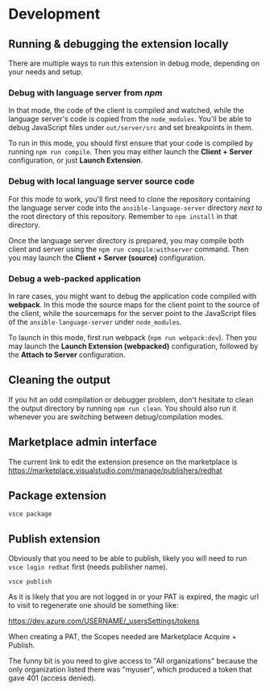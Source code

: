 # Development

## Running & debugging the extension locally

There are multiple ways to run this extension in debug mode, depending on
your needs and setup.

### Debug with language server from *npm*

In that mode, the code of the client is compiled and watched, while the language
server's code is copied from the `node_modules`. You'll be able to debug
JavaScript files under `out/server/src` and set breakpoints in them.

To run in this mode, you should first ensure that your code is compiled by
running `npm run compile`. Then you may either launch the **Client + Server**
configuration, or just **Launch Extension**.

### Debug with local language server source code

For this mode to work, you'll first need to clone the repository containing the
language server code into the `ansible-language-server` directory *next to* the
root directory of this repository. Remember to `npm install` in that directory.

Once the language server directory is prepared, you may compile both client and
server using the `npm run compile:withserver` command. Then you may launch the
**Client + Server (source)** configuration.

### Debug a web-packed application

In rare cases, you might want to debug the application code compiled with
**webpack**. In this mode the source maps for the client point to the source of
the client, while the sourcemaps for the server point to the JavaScript files of
the `ansible-language-server` under `node_modules`.

To launch in this mode, first run webpack (`npm run webpack:dev`). Then you may
launch the **Launch Extension (webpacked)** configuration, followed by the
**Attach to Server** configuration.

## Cleaning the output

If you hit an odd compilation or debugger problem, don't hesitate to clean the
output directory by running `npm run clean`. You should also run it whenever you
are switching between debug/compilation modes.

## Marketplace admin interface

The current link to edit the extension presence on the marketplace is
<https://marketplace.visualstudio.com/manage/publishers/redhat>

## Package extension

```shell
vsce package
```

## Publish extension

Obviously that you need to be able to publish, likely you will
need to run `vsce login redhat` first (needs publisher name).

```shell
vsce publish
```

As it is likely that you are not logged in or your PAT is expired, the magic
url to visit to regenerate one should be something like:

<https://dev.azure.com/USERNAME/_usersSettings/tokens>

When creating a PAT, the Scopes needed are Marketplace Acquire + Publish.

The funny bit is you need to give access to "All organizations" because
the only organization listed there was "myuser", which produced a token
that gave 401 (access denied).
